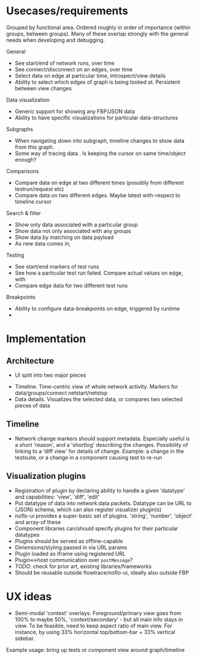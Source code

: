 
# Usecases/requirements

Grouped by functional area. Ordered roughly in order of importance (within groups, between groups).
Many of these overlap strongly with the general needs when developing and debugging.

General

- See start/end of network runs, over time
- See connect/disconnect on an edges, over time
- Select data on edge at particular time, introspect/view details
- Ability to select which edges of graph is being looked at. Persistent between view changes

Data visualization

- Generic support for showing any FBP/JSON data
- Ability to have specific visualizations for particular data-structures

Subgraphs

- When navigating down into subgraph, timeline changes to show data from this graph.
- Some way of tracing data . Is keeping the cursor on same time/object enough?

Comparisons

- Compare data on edge at two different times (possibly from different testrun/request etc)
- Compare data on two different edges. Maybe latest with-respect to timeline cursor

Search & filter

- Show only data associated with a particular group
- Show data not only associated with any groups
- Show data by matching on data payload
- As new data comes in, 

Testing

- See start/end markers of test runs
- See how a particular test run failed. Compare actual values on edge, with 
- Compare edge data for two different test runs

Breakpoints

- Ability to configure data-breakpoints on edge, triggered by runtime
- 



# Implementation

## Architecture

- UI split into two major pieces
* Timeline. Time-centric view of whole network activity. Markers for data/groups/connect netstart/netstop
* Data details. Visualizes the selected data, or compares two selected pieces of data

## Timeline

- Network change markers should support metadata.
Especially useful is a short 'reason', and a 'shortlog' describing the changes.
Possibility of linking to a 'diff view' for details of change.
Example: a change in the testsuite, or a change in a component causing test to re-run

## Visualization plugins

* Registration of plugin by declaring ability to handle a given 'datatype'
and capabilities: 'view', 'diff', 'edit'
* Put datatype of data into network:data packets.
Datatype can be URL to (JSON) schema, which can also register visualizer plugin(s)
* noflo-ui provides a super-basic set of plugins. 'string', 'number', 'object' and array-of these
* Component libraries can/should specify plugins for their particular datatypes
* Plugins should be served as offline-capable
* Dimensions/styling passed in via URL params
* Plugin loaded as iframe using registered URL
* Plugin<->host communication over `postMessage`?
* TODO: check for prior art, existing libraries/frameworks
* Should be reusable outside flowtrace/noflo-ui, ideally also outside FBP


# UX ideas

- Semi-modal 'context' overlays.
Foreground/primary view goes from 100% to maybe 50%,
'context/secondary' - but all main info stays in view.
To be feasible, need to keep aspect ratio of main view.
For instance, by using 33% horizontal top/bottom-bar + 33% vertical sidebar.

Example usage: bring up tests or component view around graph/timeline


